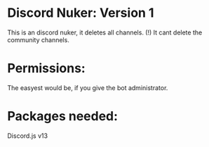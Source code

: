 # Discord Nuker: Version 1
This is an discord nuker, it deletes all channels.
(!) It cant delete the community channels.

# Permissions:
The easyest would be, if you give the bot administrator.

# Packages needed:
Discord.js v13
